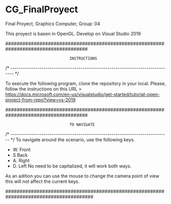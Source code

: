 # CG_FinalProyect
Final Proyect, Graphics Computer, Group: 04

This proyect is basen in OpenGL.
Develop on Visual Studio 2019

#####################################################################################

                                INSTRUCTIONS
/* ------------------------------------------------------------------------------- */

To execute the following program, clone the repository in your local. 
Please, follow the instructions on this URL >  
https://docs.microsoft.com/en-us/visualstudio/get-started/tutorial-open-project-from-repo?view=vs-2019

#####################################################################################


                                TO NAVIGATE 
/* ----------------------------------------------------------------------------- */
To navigate around the scenario, use the following keys.
- W. Front
- S Back
- A. Right
- D. Left
No need to be capitalized, it will work both ways.

As an adition you can use the mouse to change the camera point of view
this will not affect the current keys.

#######################################################################################

